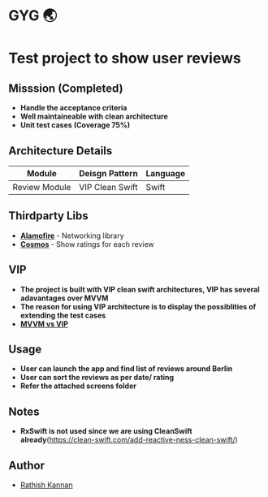 # GYG 🌏

# Test project to show user reviews

## Misssion (Completed)

* __Handle the acceptance criteria__
* __Well maintaineable with clean architecture__
* __Unit test cases (Coverage 75%)__


## Architecture Details

| Module                         | Deisgn Pattern   | Language           |
| ------------------------------ | --------------   | ------------------ |
| Review Module                  | VIP Clean Swift  | Swift              |

## Thirdparty Libs

- **[Alamofire](https://github.com/Alamofire/Alamofire)**  - Networking library
- **[Cosmos](https://github.com/evgenyneu/Cosmosg)**   - Show ratings for each review  


## VIP

* __The project is built with VIP clean swift architectures, VIP has several adavantages over MVVM__
* __The reason for using VIP architecture is to display the possiblities of extending the test cases__
* __[MVVM vs VIP](https://medium.com/ios-os-x-development/ios-architecture-patterns-ecba4c38de52)__

## Usage 

* __User can launch the app and find list of reviews around Berlin__
* __User can sort the reviews as per date/ rating__
* __Refer the attached screens folder__


## Notes 

* __RxSwift is not used since we are using CleanSwift already__(https://clean-swift.com/add-reactive-ness-clean-swift/)

## Author

- [Rathish Kannan](https://www.linkedin.com/in/rathishkannan/)



